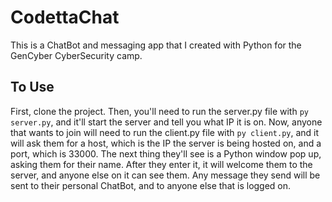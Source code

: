 # CodettaChat
This is a ChatBot and messaging app that I created with Python for the GenCyber CyberSecurity camp.

## To Use
First, clone the project.
Then, you'll need to run the server.py file with `py server.py`, and it'll start the server and tell you what IP it is on.
Now, anyone that wants to join will need to run the client.py file with `py client.py`, and it will ask them for a host, which is the IP the server is being hosted on, and a port, which is 33000. The next thing they'll see is a Python window pop up, asking them for their name. After they enter it, it will welcome them to the server, and anyone else on it can see them. Any message they send will be sent to their personal ChatBot, and to anyone else that is logged on.